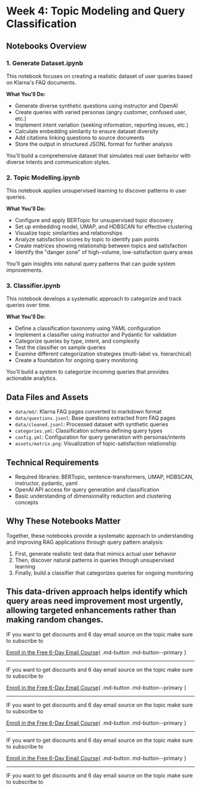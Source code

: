 # Week 4: Topic Modeling and Query Classification

## Notebooks Overview

### 1. Generate Dataset.ipynb

This notebook focuses on creating a realistic dataset of user queries based on Klarna's FAQ documents.

**What You'll Do:**

- Generate diverse synthetic questions using instructor and OpenAI
- Create queries with varied personas (angry customer, confused user, etc.)
- Implement intent variation (seeking information, reporting issues, etc.)
- Calculate embedding similarity to ensure dataset diversity
- Add citations linking questions to source documents
- Store the output in structured JSONL format for further analysis

You'll build a comprehensive dataset that simulates real user behavior with diverse intents and communication styles.

### 2. Topic Modelling.ipynb

This notebook applies unsupervised learning to discover patterns in user queries.

**What You'll Do:**

- Configure and apply BERTopic for unsupervised topic discovery
- Set up embedding model, UMAP, and HDBSCAN for effective clustering
- Visualize topic similarities and relationships
- Analyze satisfaction scores by topic to identify pain points
- Create matrices showing relationship between topics and satisfaction
- Identify the "danger zone" of high-volume, low-satisfaction query areas

You'll gain insights into natural query patterns that can guide system improvements.

### 3. Classifier.ipynb

This notebook develops a systematic approach to categorize and track queries over time.

**What You'll Do:**

- Define a classification taxonomy using YAML configuration
- Implement a classifier using instructor and Pydantic for validation
- Categorize queries by type, intent, and complexity
- Test the classifier on sample queries
- Examine different categorization strategies (multi-label vs. hierarchical)
- Create a foundation for ongoing query monitoring

You'll build a system to categorize incoming queries that provides actionable analytics.

## Data Files and Assets

- `data/md/`: Klarna FAQ pages converted to markdown format
- `data/questions.jsonl`: Base questions extracted from FAQ pages
- `data/cleaned.jsonl`: Processed dataset with synthetic queries
- `categories.yml`: Classification schema defining query types
- `config.yml`: Configuration for query generation with personas/intents
- `assets/matrix.png`: Visualization of topic-satisfaction relationship

## Technical Requirements

- Required libraries: BERTopic, sentence-transformers, UMAP, HDBSCAN, instructor, pydantic, yaml
- OpenAI API access for query generation and classification
- Basic understanding of dimensionality reduction and clustering concepts

## Why These Notebooks Matter

Together, these notebooks provide a systematic approach to understanding and improving RAG applications through query pattern analysis:

1. First, generate realistic test data that mimics actual user behavior
2. Then, discover natural patterns in queries through unsupervised learning
3. Finally, build a classifier that categorizes queries for ongoing monitoring

## This data-driven approach helps identify which query areas need improvement most urgently, allowing targeted enhancements rather than making random changes.

IF you want to get discounts and 6 day email source on the topic make sure to subscribe to

[Enroll in the Free 6-Day Email Course](https://improvingrag.com/){ .md-button .md-button--primary }

---

IF you want to get discounts and 6 day email source on the topic make sure to subscribe to

[Enroll in the Free 6-Day Email Course](https://improvingrag.com/){ .md-button .md-button--primary }

---

IF you want to get discounts and 6 day email source on the topic make sure to subscribe to

[Enroll in the Free 6-Day Email Course](https://improvingrag.com/){ .md-button .md-button--primary }

---

IF you want to get discounts and 6 day email source on the topic make sure to subscribe to

[Enroll in the Free 6-Day Email Course](https://improvingrag.com/){ .md-button .md-button--primary }

---

IF you want to get discounts and 6 day email source on the topic make sure to subscribe to

<script async data-uid="010fd9b52b" src="https://fivesixseven.kit.com/010fd9b52b/index.js"></script>
